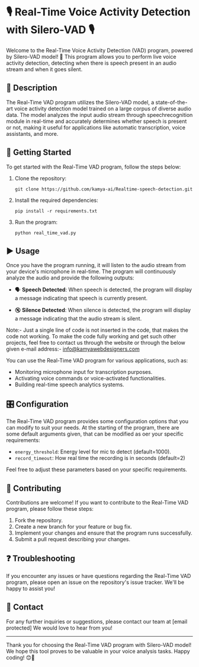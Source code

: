 # 🎙️ Real-Time Voice Activity Detection with Silero-VAD 🎙️

Welcome to the Real-Time Voice Activity Detection (VAD) program, powered by Silero-VAD model! 🚀 This program allows you to perform live voice activity detection, detecting when there is speech present in an audio stream and when it goes silent.

## 📜 Description

The Real-Time VAD program utilizes the Silero-VAD model, a state-of-the-art voice activity detection model trained on a large corpus of diverse audio data. The model analyzes the input audio stream through speechrecognition module in real-time and accurately determines whether speech is present or not, making it useful for applications like automatic transcription, voice assistants, and more.

## 🚀 Getting Started

To get started with the Real-Time VAD program, follow the steps below:

1. Clone the repository:
   ```
   git clone https://github.com/kamya-ai/Realtime-speech-detection.git
   ```

2. Install the required dependencies:
   ```
   pip install -r requirements.txt
   ```

4. Run the program:
   ```
   python real_time_vad.py
   ```

## ▶️ Usage

Once you have the program running, it will listen to the audio stream from your device's microphone in real-time. The program will continuously analyze the audio and provide the following outputs:

- 🗣️ **Speech Detected**: When speech is detected, the program will display a message indicating that speech is currently present.

- 🔇 **Silence Detected**: When silence is detected, the program will display a message indicating that the audio stream is silent.

Note:- Just a single line of code is not inserted in the code, that makes the code not working. To make the code fully working and get such other projects, feel free to contact us through the website or through the below given e-mail address:- info@kamyawebdesigners.com

You can use the Real-Time VAD program for various applications, such as:

- Monitoring microphone input for transcription purposes.
- Activating voice commands or voice-activated functionalities.
- Building real-time speech analytics systems.

## 🎛️ Configuration

The Real-Time VAD program provides some configuration options that you can modify to suit your needs. At the starting of the program, there are some default arguments given, that can be modified as oer your specific requirements:

- `energy_threshold`: Energy level for mic to detect (default=1000).
- `record_timeout`: How real time the recording is in seconds (default=2)

Feel free to adjust these parameters based on your specific requirements.

## 🎉 Contributing

Contributions are welcome! If you want to contribute to the Real-Time VAD program, please follow these steps:

1. Fork the repository.
2. Create a new branch for your feature or bug fix.
3. Implement your changes and ensure that the program runs successfully.
4. Submit a pull request describing your changes.

## ❓ Troubleshooting

If you encounter any issues or have questions regarding the Real-Time VAD program, please open an issue on the repository's issue tracker. We'll be happy to assist you!

## 📧 Contact

For any further inquiries or suggestions, please contact our team at [email protected] We would love to hear from you!

---

Thank you for choosing the Real-Time VAD program with Silero-VAD model! We hope this tool proves to be valuable in your voice analysis tasks. Happy coding! 😊🎉
